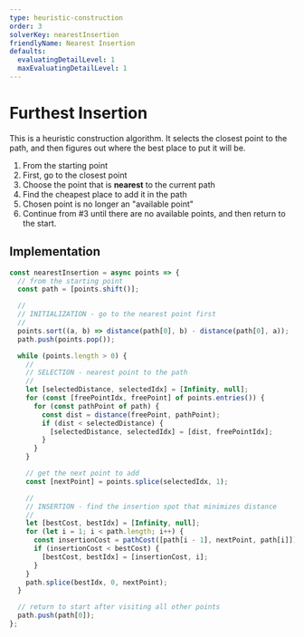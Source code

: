 ```yaml
---
type: heuristic-construction
order: 3
solverKey: nearestInsertion
friendlyName: Nearest Insertion
defaults:
  evaluatingDetailLevel: 1
  maxEvaluatingDetailLevel: 1
---
```


# Furthest Insertion

This is a heuristic construction algorithm. It selects the closest point to the path, and then figures out where the best place to put it will be.

1. From the starting point
2. First, go to the closest point
3. Choose the point that is **nearest** to the current path
4. Find the cheapest place to add it in the path
5. Chosen point is no longer an "available point"
6. Continue from #3 until there are no available points, and then return to the start.

## Implementation

```javascript
const nearestInsertion = async points => {
  // from the starting point
  const path = [points.shift()];

  //
  // INITIALIZATION - go to the nearest point first
  //
  points.sort((a, b) => distance(path[0], b) - distance(path[0], a));
  path.push(points.pop());

  while (points.length > 0) {
    //
    // SELECTION - nearest point to the path
    //
    let [selectedDistance, selectedIdx] = [Infinity, null];
    for (const [freePointIdx, freePoint] of points.entries()) {
      for (const pathPoint of path) {
        const dist = distance(freePoint, pathPoint);
        if (dist < selectedDistance) {
          [selectedDistance, selectedIdx] = [dist, freePointIdx];
        }
      }
    }

    // get the next point to add
    const [nextPoint] = points.splice(selectedIdx, 1);

    //
    // INSERTION - find the insertion spot that minimizes distance
    //
    let [bestCost, bestIdx] = [Infinity, null];
    for (let i = 1; i < path.length; i++) {
      const insertionCost = pathCost([path[i - 1], nextPoint, path[i]]);
      if (insertionCost < bestCost) {
        [bestCost, bestIdx] = [insertionCost, i];
      }
    }
    path.splice(bestIdx, 0, nextPoint);
  }

  // return to start after visiting all other points
  path.push(path[0]);
};
```
